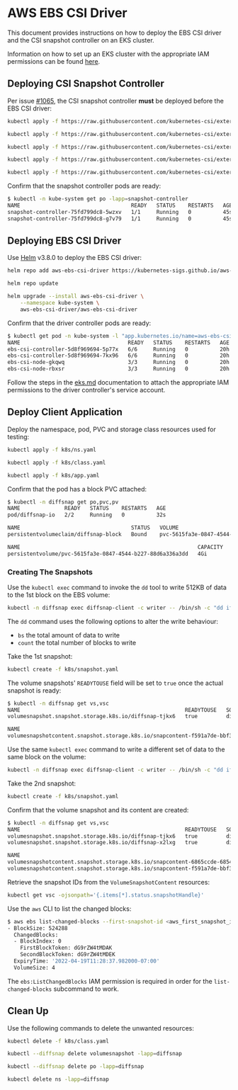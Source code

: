 # AWS EBS CSI Driver

This document provides instructions on how to deploy the EBS CSI driver and
the CSI snapshot controller on an EKS cluster.

Information on how to set up an EKS cluster with the appropriate IAM permissions
can be found [here](eks.md).

## Deploying CSI Snapshot Controller

Per issue
[#1065](https://github.com/kubernetes-sigs/aws-ebs-csi-driver/issues/1065),
the CSI snapshot controller **must** be deployed before the EBS CSI driver:

```sh
kubectl apply -f https://raw.githubusercontent.com/kubernetes-csi/external-snapshotter/master/client/config/crd/snapshot.storage.k8s.io_volumesnapshotclasses.yaml

kubectl apply -f https://raw.githubusercontent.com/kubernetes-csi/external-snapshotter/master/client/config/crd/snapshot.storage.k8s.io_volumesnapshotcontents.yaml

kubectl apply -f https://raw.githubusercontent.com/kubernetes-csi/external-snapshotter/master/client/config/crd/snapshot.storage.k8s.io_volumesnapshots.yaml

kubectl apply -f https://raw.githubusercontent.com/kubernetes-csi/external-snapshotter/master/deploy/kubernetes/snapshot-controller/rbac-snapshot-controller.yaml

kubectl apply -f https://raw.githubusercontent.com/kubernetes-csi/external-snapshotter/master/deploy/kubernetes/snapshot-controller/setup-snapshot-controller.yaml
```

Confirm that the snapshot controller pods are ready:

```sh
$ kubectl -n kube-system get po -lapp=snapshot-controller
NAME                                   READY   STATUS    RESTARTS   AGE
snapshot-controller-75fd799dc8-5wzxv   1/1     Running   0          45s
snapshot-controller-75fd799dc8-g7v79   1/1     Running   0          45s
```

## Deploying EBS CSI Driver

Use [Helm](https://helm.sh/docs/intro/install/) v3.8.0 to deploy the EBS CSI
driver:

```sh
helm repo add aws-ebs-csi-driver https://kubernetes-sigs.github.io/aws-ebs-csi-driver

helm repo update

helm upgrade --install aws-ebs-csi-driver \
    --namespace kube-system \
    aws-ebs-csi-driver/aws-ebs-csi-driver
```

Confirm that the driver controller pods are ready:

```sh
$ kubectl get pod -n kube-system -l "app.kubernetes.io/name=aws-ebs-csi-driver,app.kubernetes.io/instance=aws-ebs-csi-driver"
NAME                                  READY   STATUS    RESTARTS   AGE
ebs-csi-controller-5d8f969694-5p77x   6/6     Running   0          20h
ebs-csi-controller-5d8f969694-7kx96   6/6     Running   0          20h
ebs-csi-node-gkqwq                    3/3     Running   0          20h
ebs-csi-node-rbxsr                    3/3     Running   0          20h
```

Follow the steps in the [eks.md](eks.md) documentation to attach the appropriate
IAM permissions to the driver controller's service account.

## Deploy Client Application

Deploy the namespace, pod, PVC and storage class resources used for testing:

```sh
kubectl apply -f k8s/ns.yaml

kubectl apply -f k8s/class.yaml

kubectl apply -f k8s/app.yaml
```

Confirm that the pod has a block PVC attached:

```sh
$ kubectl -n diffsnap get po,pvc,pv
NAME              READY   STATUS    RESTARTS   AGE
pod/diffsnap-io   2/2     Running   0          32s

NAME                                   STATUS   VOLUME                                     CAPACITY   ACCESS MODES   STORAGECLASS   AGE
persistentvolumeclaim/diffsnap-block   Bound    pvc-5615fa3e-0847-4544-b227-88d6a336a3dd   4Gi        RWO            ebs-csi        32s

NAME                                                        CAPACITY   ACCESS MODES   RECLAIM POLICY   STATUS   CLAIM                     STORAGECLASS   REASON   AGE
persistentvolume/pvc-5615fa3e-0847-4544-b227-88d6a336a3dd   4Gi        RWO            Delete           Bound    diffsnap/diffsnap-block   ebs-csi                 29s
```

### Creating The Snapshots

Use the `kubectl exec` command to invoke the `dd` tool to write 512KB of
data to the 1st block on the EBS volume:

```sh
kubectl -n diffsnap exec diffsnap-client -c writer -- /bin/sh -c "dd if=/dev/urandom of=/dev/xvda bs=512k count=1"
```

The `dd` command uses the following options to alter the write behaviour:

* `bs` the total amount of data to write
* `count` the total number of blocks to write

Take the 1st snapshot:

```sh
kubectl create -f k8s/snapshot.yaml
```

The volume snapshots' `READYTOUSE` field will be set to `true` once the actual
snapshot is ready:

```sh
$ kubectl -n diffsnap get vs,vsc
NAME                                                    READYTOUSE   SOURCEPVC        SOURCESNAPSHOTCONTENT   RESTORESIZE   SNAPSHOTCLASS   SNAPSHOTCONTENT                                    CREATIONTIME   AGE
volumesnapshot.snapshot.storage.k8s.io/diffsnap-tjkx6   true         diffsnap-block                           4Gi           ebs-csi         snapcontent-f591a7de-bbf3-4266-a042-9f16ce94d7ac   40s            40s

NAME                                                                                             READYTOUSE   RESTORESIZE   DELETIONPOLICY   DRIVER            VOLUMESNAPSHOTCLASS   VOLUMESNAPSHOT   VOLUMESNAPSHOTNAMESPACE   AGE
volumesnapshotcontent.snapshot.storage.k8s.io/snapcontent-f591a7de-bbf3-4266-a042-9f16ce94d7ac   true         4294967296    Delete           ebs.csi.aws.com   ebs-csi               diffsnap-tjkx6   diffsnap                  40s
```

Use the same `kubectl exec` command to write a different set of data to the same
block on the volume:

```sh
kubectl -n diffsnap exec diffsnap-client -c writer -- /bin/sh -c "dd if=/dev/urandom of=/dev/xvda bs=512k count=1"
```

Take the 2nd snapshot:

```sh
kubectl create -f k8s/snapshot.yaml
```

Confirm that the volume snapshot and its content are created:

```sh
$ kubectl -n diffsnap get vs,vsc
NAME                                                    READYTOUSE   SOURCEPVC        SOURCESNAPSHOTCONTENT   RESTORESIZE   SNAPSHOTCLASS   SNAPSHOTCONTENT                                    CREATIONTIME   AGE
volumesnapshot.snapshot.storage.k8s.io/diffsnap-tjkx6   true         diffsnap-block                           4Gi           ebs-csi         snapcontent-f591a7de-bbf3-4266-a042-9f16ce94d7ac   129m           129m
volumesnapshot.snapshot.storage.k8s.io/diffsnap-x2lxg   true         diffsnap-block                           4Gi           ebs-csi         snapcontent-6865ccde-6854-483a-9dc1-f32266ffe904   3m3s           3m4s

NAME                                                                                             READYTOUSE   RESTORESIZE   DELETIONPOLICY   DRIVER            VOLUMESNAPSHOTCLASS   VOLUMESNAPSHOT   VOLUMESNAPSHOTNAMESPACE   AGE
volumesnapshotcontent.snapshot.storage.k8s.io/snapcontent-6865ccde-6854-483a-9dc1-f32266ffe904   true         4294967296    Delete           ebs.csi.aws.com   ebs-csi               diffsnap-x2lxg   diffsnap                  3m4s
volumesnapshotcontent.snapshot.storage.k8s.io/snapcontent-f591a7de-bbf3-4266-a042-9f16ce94d7ac   true         4294967296    Delete           ebs.csi.aws.com   ebs-csi               diffsnap-tjkx6   diffsnap                  129m
```

Retrieve the snapshot IDs from the `VolumeSnapshotContent` resources:

```sh
kubectl get vsc -ojsonpath='{.items[*].status.snapshotHandle}'
```

Use the `aws` CLI to list the changed blocks:

```sh
$ aws ebs list-changed-blocks --first-snapshot-id <aws_first_snapshot_id> --second-snapshot-id <aws_second_snapshot_id>
- BlockSize: 524288
  ChangedBlocks:
  - BlockIndex: 0
    FirstBlockToken: dG9rZW4tMDAK
    SecondBlockToken: dG9rZW4tMDEK
  ExpiryTime: '2022-04-19T11:28:37.982000-07:00'
  VolumeSize: 4
```

The `ebs:ListChangedBlocks` IAM permission is required in order for the
`list-changed-blocks` subcommand to work.

## Clean Up

Use the following commands to delete the unwanted resources:

```sh
kubectl delete -f k8s/class.yaml

kubectl --diffsnap delete volumesnapshot -lapp=diffsnap

kubectl --diffsnap delete po -lapp=diffsnap

kubectl delete ns -lapp=diffsnap
```

